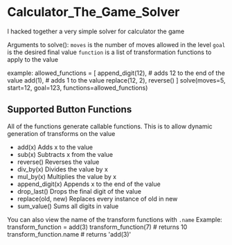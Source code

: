 # Calculator_The_Game_Solver
I hacked together a very simple solver for calculator the game

Arguments to solve():
  `moves` is the number of moves allowed in the level
  `goal` is the desired final value
  `function` is a list of transformation functions to apply to the value

example:
    allowed_functions = [
      append_digit(12), # adds 12 to the end of the value
      add(1), # adds 1 to the value
      replace(12, 2),
      reverse()
    ]
    solve(moves=5, start=12, goal=123, functions=allowed_functions)

## Supported Button Functions
All of the functions generate callable functions. This is to allow dynamic generation of transforms on the value

- add(x)
  Adds x to the value
- sub(x)
  Subtracts x from the value
- reverse()
  Reverses the value
- div_by(x)
  Divides the value by x
- mul_by(x)
  Multiplies the value by x
- append_digit(x)
  Appends x to the end of the value
- drop_last()
  Drops the final digit of the value
- replace(old, new)
  Replaces every instance of old in new
- sum_value()
  Sums all digits in value

You can also view the name of the transform functions with `.name`
Example:
    transform_function = add(3)
    transform_function(7) # returns 10
    transform_function.name # returns 'add(3)'
